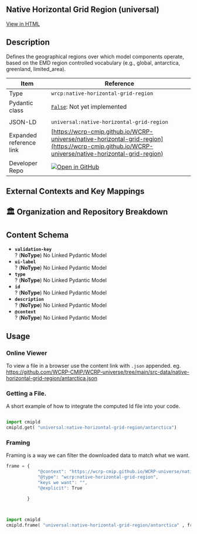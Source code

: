 

<section id="description">

# Native Horizontal Grid Region  (universal)

[View in HTML](https://wcrp-cmip.github.io/WCRP-universe/native-horizontal-grid-region/native-horizontal-grid-region)

## Description
Defines the geographical regions over which model components operate, based on the EMD region controlled vocabulary (e.g., global, antarctica, greenland, limited_area).


</section>



<section id="info">


| Item | Reference |
| --- | --- |
| Type | `wrcp:native-horizontal-grid-region` |
| Pydantic class | [`False`](https://github.com/ESGF/esgf-vocab/blob/main/src/esgvoc/api/data_descriptors/False.py):  Not yet implemented |
| | |
| JSON-LD | `universal:native-horizontal-grid-region` |
| Expanded reference link | [https://wcrp-cmip.github.io/WCRP-universe/native-horizontal-grid-region](https://wcrp-cmip.github.io/WCRP-universe/native-horizontal-grid-region) |
| Developer Repo | [![Open in GitHub](https://img.shields.io/badge/Open-GitHub-blue?logo=github&style=flat-square)](https://github.com/WCRP-CMIP/WCRP-universe/tree/main/src-data/native-horizontal-grid-region) |


</section>
    <section id="links">

 </section>

## External Contexts and Key Mappings

 </section>


## 🏛️ Organization and Repository Breakdown

<section id="schema">

## Content Schema

- **`validation-key`**  
  ? (**NoType**)
  No Linked Pydantic Model 
- **`ui-label`**  
  ? (**NoType**)
  No Linked Pydantic Model 
- **`type`**  
  ? (**NoType**)
  No Linked Pydantic Model 
- **`id`**  
  ? (**NoType**)
  No Linked Pydantic Model 
- **`description`**  
  ? (**NoType**)
  No Linked Pydantic Model 
- **`@context`**  
  ? (**NoType**)
  No Linked Pydantic Model 





</section>   

<section id="usage">

## Usage

### Online Viewer 
To view a file in a browser use the content link with `.json` appended. 
eg. https://github.com/WCRP-CMIP/WCRP-universe/tree/main/src-data/native-horizontal-grid-region/antarctica.json

### Getting a File. 

A short example of how to integrate the computed ld file into your code. 

```python

import cmipld
cmipld.get( "universal:native-horizontal-grid-region/antarctica")

```

### Framing
Framing is a way we can filter the downloaded data to match what we want. 
```js
frame = {
            "@context": "https://wcrp-cmip.github.io/WCRP-universe/native-horizontal-grid-region/_context_",
            "@type": "wcrp:native-horizontal-grid-region",
            "keys we want": "",
            "@explicit": True

        }
        
```

```python

import cmipld
cmipld.frame( "universal:native-horizontal-grid-region/antarctica" , frame)

```
</section>

    